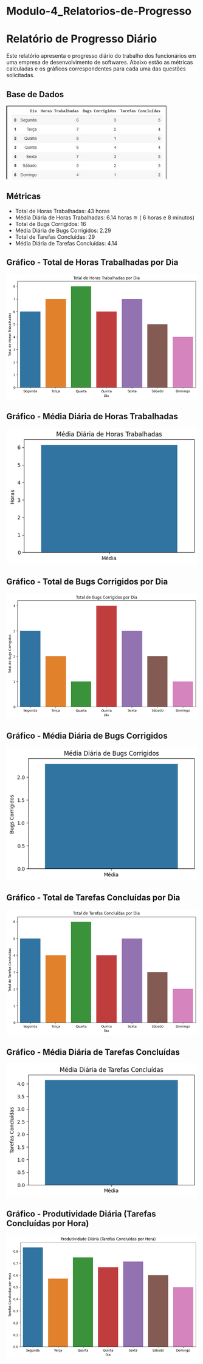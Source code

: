 # Modulo-4_Relatorios-de-Progresso

# Relatório de Progresso Diário

Este relatório apresenta o progresso diário do trabalho dos funcionários em uma empresa de desenvolvimento de softwares. Abaixo estão as métricas calculadas e os gráficos correspondentes para cada uma das questões solicitadas.

## Base de Dados

![Base de Dados](assets/dados_base.png)

## Métricas

- Total de Horas Trabalhadas: 43 horas
- Média Diária de Horas Trabalhadas: 6.14 horas ≅ ( 6 horas e 8 minutos)
- Total de Bugs Corrigidos: 16
- Média Diária de Bugs Corrigidos: 2.29
- Total de Tarefas Concluídas: 29
- Média Diária de Tarefas Concluídas: 4.14

## Gráfico - Total de Horas Trabalhadas por Dia

![Total de Horas Trabalhadas por Dia](assets/Total_Horas_Trabalhadas.png)

## Gráfico - Média Diária de Horas Trabalhadas

![Média Diária de Horas Trabalhadas](assets/Media_Horas_Trabalhadas.png)

## Gráfico - Total de Bugs Corrigidos por Dia

![Total de Bugs Corrigidos por Dia](assets/Total_Bugs_Corrigidos.png)

## Gráfico - Média Diária de Bugs Corrigidos

![Média Diária de Bugs Corrigidos](assets/Media_Bugs_Corrigidos.png)

## Gráfico - Total de Tarefas Concluídas por Dia

![Total de Tarefas Concluídas por Dia](assets/Total_Tarefas_Concluidas.png)

## Gráfico - Média Diária de Tarefas Concluídas

![Média Diária de Tarefas Concluídas](assets/Media_Tarefas_Concluidas.png)

## Gráfico - Produtividade Diária (Tarefas Concluídas por Hora)

![Produtividade Diária (assets/TTarefas Concluídas por Hora)](assets/Produtividade_Diaria.png)
